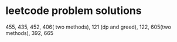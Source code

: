 # leetcode problem solutions
455, 435, 452, 406( two methods), 121 (dp and greed), 122, 605(two methods), 392, 665
